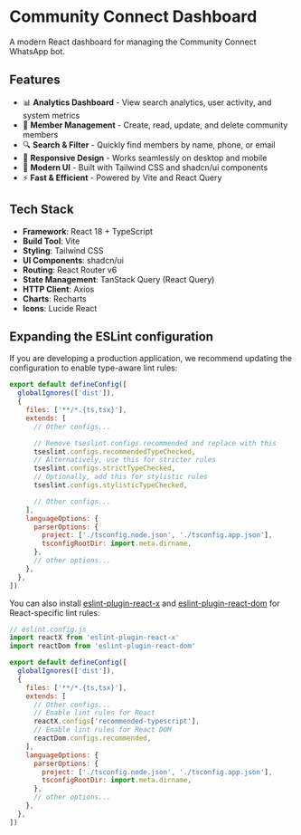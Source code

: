 # Community Connect Dashboard

A modern React dashboard for managing the Community Connect WhatsApp bot.

## Features

- 📊 **Analytics Dashboard** - View search analytics, user activity, and system metrics
- 👥 **Member Management** - Create, read, update, and delete community members
- 🔍 **Search & Filter** - Quickly find members by name, phone, or email
- 📱 **Responsive Design** - Works seamlessly on desktop and mobile
- 🎨 **Modern UI** - Built with Tailwind CSS and shadcn/ui components
- ⚡ **Fast & Efficient** - Powered by Vite and React Query

## Tech Stack

- **Framework**: React 18 + TypeScript
- **Build Tool**: Vite
- **Styling**: Tailwind CSS
- **UI Components**: shadcn/ui
- **Routing**: React Router v6
- **State Management**: TanStack Query (React Query)
- **HTTP Client**: Axios
- **Charts**: Recharts
- **Icons**: Lucide React

## Expanding the ESLint configuration

If you are developing a production application, we recommend updating the configuration to enable type-aware lint rules:

```js
export default defineConfig([
  globalIgnores(['dist']),
  {
    files: ['**/*.{ts,tsx}'],
    extends: [
      // Other configs...

      // Remove tseslint.configs.recommended and replace with this
      tseslint.configs.recommendedTypeChecked,
      // Alternatively, use this for stricter rules
      tseslint.configs.strictTypeChecked,
      // Optionally, add this for stylistic rules
      tseslint.configs.stylisticTypeChecked,

      // Other configs...
    ],
    languageOptions: {
      parserOptions: {
        project: ['./tsconfig.node.json', './tsconfig.app.json'],
        tsconfigRootDir: import.meta.dirname,
      },
      // other options...
    },
  },
])
```

You can also install [eslint-plugin-react-x](https://github.com/Rel1cx/eslint-react/tree/main/packages/plugins/eslint-plugin-react-x) and [eslint-plugin-react-dom](https://github.com/Rel1cx/eslint-react/tree/main/packages/plugins/eslint-plugin-react-dom) for React-specific lint rules:

```js
// eslint.config.js
import reactX from 'eslint-plugin-react-x'
import reactDom from 'eslint-plugin-react-dom'

export default defineConfig([
  globalIgnores(['dist']),
  {
    files: ['**/*.{ts,tsx}'],
    extends: [
      // Other configs...
      // Enable lint rules for React
      reactX.configs['recommended-typescript'],
      // Enable lint rules for React DOM
      reactDom.configs.recommended,
    ],
    languageOptions: {
      parserOptions: {
        project: ['./tsconfig.node.json', './tsconfig.app.json'],
        tsconfigRootDir: import.meta.dirname,
      },
      // other options...
    },
  },
])
```
